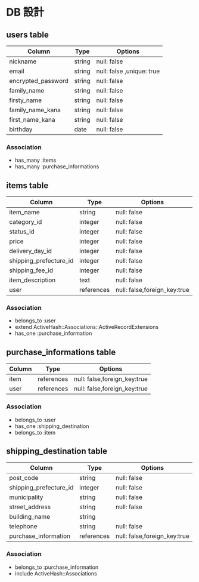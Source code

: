 # DB 設計

## users table

| Column             | Type                | Options                   |
|--------------------|---------------------|---------------------------|
| nickname           | string              | null: false               |
| email              | string              | null: false ,unique: true |
| encrypted_password | string              | null: false               |
| family_name        | string              | null: false               |
| firsty_name        | string              | null: false               |
| family_name_kana   | string              | null: false               |
| first_name_kana    | string              | null: false               |
| birthday           | date                | null: false               |

### Association

* has_many :items
* has_many :purchase_informations
 

## items table

| Column                              | Type       | Options                                   |
|-------------------------------------|------------|-------------------------------------------|
| item_name                           |string      |null: false                                |
| category_id                         |integer     |null: false                                |
| status_id                           |integer     |null: false                                |
| price                               |integer     |null: false                                |
| delivery_day_id                     |integer     |null: false                                |
| shipping_prefecture_id              |integer     |null: false                                |
| shipping_fee_id                     |integer     |null: false                                |
| item_description                    |text        |null: false                                |
| user                                |references  |null: false,foreign_key:true               |         


### Association

- belongs_to :user
- extend ActiveHash::Associations::ActiveRecordExtensions
- has_one :purchase_information
 
 
## purchase_informations table

| Column         | Type       | Options                                    |
|----------------|------------|--------------------------------------------|
| item           |references  |null: false,foreign_key:true                |
| user           |references  |null: false,foreign_key:true                |         


### Association

- belongs_to :user
- has_one :shipping_destination
- belongs_to :item


## shipping_destination table

| Column                   | Type       | Options                                    |
|--------------------------|------------|--------------------------------------------|
| post_code                | string     | null: false                                |
| shipping_prefecture_id   | integer    | null: false                                |
| municipality             | string     | null: false                                |
| street_address           | string     | null: false                                |
| building_name            | string     |                                            |
| telephone                | string     | null: false                                |
| purchase_information     | references | null: false,foreign_key:true               |



### Association

- belongs_to :purchase_information
- include ActiveHash::Associations


